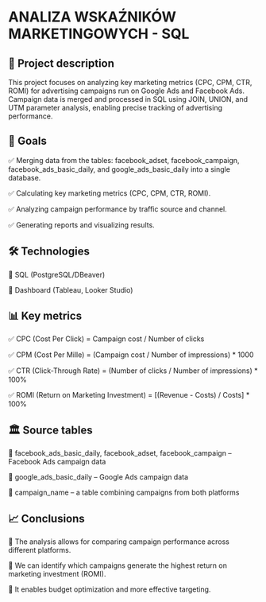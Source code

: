  # **ANALIZA WSKAŹNIKÓW MARKETINGOWYCH - SQL**

## 📌 Project description 

This project focuses on analyzing key marketing metrics (CPC, CPM, CTR, ROMI) for advertising campaigns run on Google Ads and Facebook Ads. Campaign data is merged and processed in SQL using JOIN, UNION, and UTM parameter analysis, enabling precise tracking of advertising performance.


## 🎯 Goals

✅ Merging data from the tables: facebook_adset, facebook_campaign, facebook_ads_basic_daily, and google_ads_basic_daily into a single database.

✅ Calculating key marketing metrics (CPC, CPM, CTR, ROMI).

✅ Analyzing campaign performance by traffic source and channel.

✅ Generating reports and visualizing results.

## 🛠 Technologies

🔹 SQL (PostgreSQL/DBeaver)

🔹 Dashboard (Tableau, Looker Studio)


## 📊 Key metrics

✅ CPC (Cost Per Click) = Campaign cost / Number of clicks

✅ CPM (Cost Per Mille) = (Campaign cost / Number of impressions) * 1000

✅ CTR (Click-Through Rate) = (Number of clicks / Number of impressions) * 100%

✅ ROMI (Return on Marketing Investment) = [(Revenue - Costs) / Costs] * 100%


## 🏛 Source tables

📌 facebook_ads_basic_daily, facebook_adset, facebook_campaign – Facebook Ads campaign data

📌 google_ads_basic_daily – Google Ads campaign data

📌 campaign_name – a table combining campaigns from both platforms

## 📈 Conclusions

📌 The analysis allows for comparing campaign performance across different platforms.

📌 We can identify which campaigns generate the highest return on marketing investment (ROMI).

📌 It enables budget optimization and more effective targeting.
